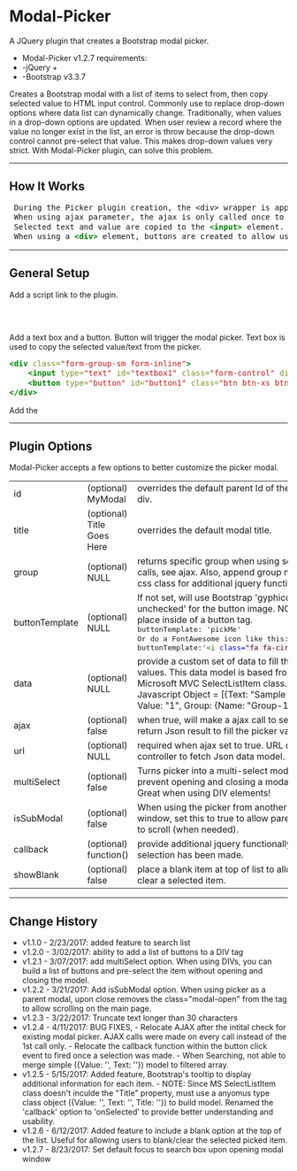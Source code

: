 # Modal-Picker
A JQuery plugin that creates a Bootstrap modal picker.

* Modal-Picker v1.2.7 requirements:
* -jQuery +
* -Bootstrap v3.3.7

Creates a Bootstrap modal with a list of items to select from, then copy selected value to HTML input control. Commonly use to replace drop-down options where data 
list can dynamically change. Traditionally, when values in a drop-down options are updated. When user review a record where the value no longer exist in the list, 
an error is throw because the drop-down control cannot pre-select that value. This makes drop-down values very strict. With Modal-Picker plugin, can solve this problem.

---------------
 How It Works
---------------

<pre style="margin: 0; line-height: 125%"> During the Picker plugin creation, the &lt;div&gt; wrapper is appended to <span style="color: #008000; font-weight: bold">&lt;body&gt;</span> tag at the bottom of page. This allow quick loading through-out the entire web application.
 When using ajax parameter, the ajax is only called once to create the picker modal. If user clicked again, plugin checks to see if the modal Id already exist. If TRUE, simply display the modal.
 Selected text and value are copied to the <span style="color: #008000; font-weight: bold">&lt;input&gt;</span> element. Text will display in the field while also adding the data-name=&quot;text&quot; and data-id=&quot;value&quot; to that element.
 When using a <span style="color: #008000; font-weight: bold">&lt;div&gt;</span> element, buttons are created to allow user to select more than one item from the list.
</pre>

----------------
 General Setup
----------------

Add a script link to the plugin.
<pre>
<script src="~/Scripts/mi-picker.js"></script>
</pre>

Add a text box and a button.
Button will trigger the modal picker.
Text box is used to copy the selected value/text from the picker.

<pre style="margin: 0; line-height: 125%">
<span style="color: #008000; font-weight: bold">&lt;div</span> <span style="color: #7D9029">class=</span><span style="color: #BA2121">&quot;form-group-sm form-inline&quot;</span><span style="color: #008000; font-weight: bold">&gt;</span>
    <span style="color: #008000; font-weight: bold">&lt;input</span> <span style="color: #7D9029">type=</span><span style="color: #BA2121">&quot;text&quot;</span> <span style="color: #7D9029">id=</span><span style="color: #BA2121">&quot;textbox1&quot;</span> <span style="color: #7D9029">class=</span><span style="color: #BA2121">&quot;form-control&quot;</span> <span style="color: #7D9029">disabled=</span><span style="color: #BA2121">&quot;disabled&quot;</span> <span style="color: #008000; font-weight: bold">/&gt;</span>
    <span style="color: #008000; font-weight: bold">&lt;button</span> <span style="color: #7D9029">type=</span><span style="color: #BA2121">&quot;button&quot;</span> <span style="color: #7D9029">id=</span><span style="color: #BA2121">&quot;button1&quot;</span> <span style="color: #7D9029">class=</span><span style="color: #BA2121">&quot;btn btn-xs btn-primary&quot;</span><span style="color: #008000; font-weight: bold">&gt;</span>...<span style="color: #008000; font-weight: bold">&lt;/button&gt;</span>
<span style="color: #008000; font-weight: bold">&lt;/div&gt;</span>
</pre>


Add the <script> tag.
<pre>
<script>
    $(document).ready(function () {

		  $('#button1').click(function () {
			  $('#textbox1').Picker();
		  });

	});
</script>
</pre>

----------------
Plugin Options
----------------
Modal-Picker accepts a few options to better customize the picker modal.

<table class="table table-condensed table-striped">
	<tbody>
		<tr>
			<td>id</td>
			<td>(optional)	MyModal	</td>
			<td>overrides the default parent Id of the modal div.</td>
		</tr>
		<tr>
			<td>title</td>
			<td style="nowrap">(optional)	Title Goes Here</td>
			<td>overrides the default modal title.</td>
		</tr>
		<tr>
			<td>group</td>
			<td>(optional)	NULL</td>
			<td>returns specific group when using server calls, see ajax. Also, append group name to css class for additional jquery functionally.</td>
		</tr>
		<tr>
			<td>buttonTemplate</td>
			<td>(optional)	NULL</td>
			<td>If not set, will use Bootstrap 'gyphicon-unchecked' for the button image.
				   <span class="text-info"> NOTE: text is place inside of a button tag. </span>
<pre style="margin: 0; line-height: 125%">
buttonTemplate: &#39;pickMe&#39; 
Or do a FontAwesome icon like this: 
buttonTemplate:&#39;<span style="color: #007700">&lt;i</span> <span style="color: #0000CC">class=</span><span style="background-color: #fff0f0">&quot;fa fa-circle&quot;</span><span style="color: #007700">&gt;&lt;/i&gt;</span>&#39;
</pre>
			</td>
		</tr>					
		<tr>
			<td>data</td>
			<td>(optional)	NULL</td>
			<td>provide a custom set of data to fill the picker values. This data model is
		based from Microsoft MVC SelectListItem class.
		<span class="text-info">Javascript Object = [{Text: "Sample test 1", Value: "1", Group: {Name: "Group-1"} }]</span></td>
		</tr>
		<tr>
			<td>ajax</td>
			<td>(optional)	false</td>
			<td>when true, will make a ajax call to server with return Json result to fill the picker values.</td>
		</tr>
		<tr>
			<td>url</td>
			<td>(optional)	NULL</td>
			<td>required when ajax set to true. URL of server controller to fetch Json data model.
		</tr>							
		<tr>
			<td>multiSelect</td>
			<td>(optional)	false</td>
			<td>Turns picker into a multi-select mode to prevent opening and closing a modal window. Great when using DIV elements!</td>
		</tr>
		<tr>
			<td>isSubModal</td>
			<td>(optional)	false</td>
			<td>When using the picker from another modal window, set this to true to allow parent modal to scroll (when needed).</td>
		</tr>
		<tr>
			<td>callback</td>
			<td>(optional)	function()</td>
			<td>provide additional jquery functionally once the selection has been made.</td>
		</tr>
		<tr>
			<td>showBlank</td>
			<td>(optional)	false</td>
			<td>place a blank item at top of list to allow uses to clear a selected item.</td>
		</tr>
	</tbody>
</table>



----------------
Change History
----------------
* v1.1.0 - 2/23/2017: added feature to search list 
* v1.2.0 - 3/02/2017: ability to add a list of buttons to a DIV tag
* v1.2.1 - 3/07/2017: add multiSelect option. When using DIVs, you can build a list of buttons and pre-select the item without opening and closing the model.
* v1.2.2 - 3/21/2017: Add isSubModal option. When using picker as a parent modal, upon close removes the class="modal-open" from the <body> tag to allow scrolling on the main page.
* v1.2.3 - 3/22/2017: Truncate text longer than 30 characters
* v1.2.4 - 4/11/2017: BUG FIXES, 
                        - Relocate AJAX after the intital check for existing modal picker. AJAX calls were made on every call instead of the 1st call only. 
                        - Relocate the callback function within the button click event to fired once a selection was made.
                        - When Searching, not able to merge simple ({Value: '', Text: ''}) model to filtered array.			
* v1.2.5 - 5/15/2017: Added feature, Bootstrap's tooltip to display additional information for each item.
                        - NOTE: Since MS SelectListItem class doesn't inculde the "Title" property, must use a anyomus type class object ({Value: '', Text: '', Title: ''}) to build model.
                        Renamed the 'callback' option to 'onSelected' to provide better understanding and usability.
* v1.2.6 - 6/12/2017: Added feature to include a blank option at the top of the list. Useful for allowing users to blank/clear the selected picked item.
* v1.2.7 - 8/23/2017: Set default focus to search box upon opening modal window
